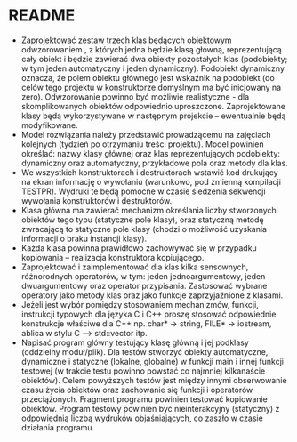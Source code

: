 # README #

* Zaprojektować zestaw trzech klas będących obiektowym odwzorowaniem  , z których jedna będzie klasą główną, reprezentującą cały obiekt i będzie zawierać dwa obiekty pozostałych klas (podobiekty; w tym jeden automatyczny i jeden dynamiczny). Podobiekt dynamiczny oznacza, że polem obiektu głównego jest wskaźnik na podobiekt (do celów tego projektu w konstruktorze domyślnym ma być inicjowany na zero). Odwzorowanie powinno być możliwie realistyczne - dla skomplikowanych obiektów odpowiednio uproszczone. Zaprojektowane klasy będą wykorzystywane w następnym projekcie – ewentualnie będą modyfikowane.
* Model rozwiązania należy przedstawić prowadzącemu na zajęciach kolejnych (tydzień po otrzymaniu treści projektu). Model powinien określać: nazwy klasy głównej oraz klas reprezentujących podobiekty: dynamiczny oraz automatyczny, przykładowe pola oraz metody dla klas.
* We wszystkich konstruktorach i destruktorach wstawić kod drukujący na ekran informację o wywołaniu (warunkowo, pod zmienną kompilacji TESTPR). Wydruki te będą pomocne w czasie śledzenia sekwencji wywołania konstruktorów i destruktorów.
* Klasa główna ma zawierać mechanizm określania liczby stworzonych obiektów tego typu (statyczne pole klasy), oraz statyczną metodę zwracającą to statyczne pole klasy (chodzi o możliwość uzyskania informacji o braku instancji klasy).
* Każda klasa powinna prawidłowo zachowywać się w przypadku kopiowania – realizacja konstruktora kopiującego.
* Zaprojektować i zaimplementować dla klas kilka sensownych, różnorodnych operatorów, w tym: jeden jednoargumentowy, jeden dwuargumentowy oraz operator przypisania. Zastosować wybrane operatory jako metody klas oraz jako funkcje zaprzyjaźnione z klasami.
* Jeżeli jest wybór pomiędzy stosowaniem mechanizmów, funkcji, instrukcji typowych dla języka C i C++ proszę stosować odpowiednie konstrukcje właściwe dla C++ np. char* -> string, FILE* -> iostream, ablica w stylu C –> std::vector itp.
* Napisać program główny testujący klasę główną i jej podklasy (oddzielny moduł/plik). Dla testów stworzyć obiekty automatyczne, dynamiczne i statyczne (lokalne, globalne) w  funkcji main i innej funkcji testowej (w trakcie testu powinno powstać co najmniej kilkanaście obiektów). Celem powyższych testów jest między innymi obserwowanie czasu
 życia obiektów oraz zachowanie się funkcji i operatorów przeciążonych. Fragment programu powinien testować kopiowanie obiektów. Program testowy powinien być nieinterakcyjny (statyczny) z odpowiednią liczbą wydruków objaśniających, co zaszło w czasie działania programu.